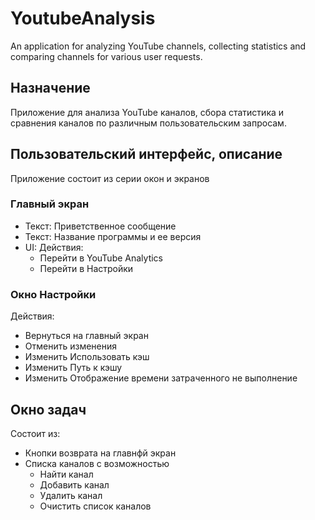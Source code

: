 # YoutubeAnalysis
An application for analyzing YouTube channels, collecting statistics and comparing channels for various user requests.

## Назначение
Приложение для анализа YouTube каналов, сбора статистика и сравнения каналов по различным пользовательским запросам.

## Пользовательский интерфейс, описание
Приложение состоит из серии окон и экранов

### Главный экран

- Текст: Приветственное сообщение
- Текст: Название программы и ее версия
- UI: Действия:
    * Перейти в YouTube Analytics
    * Перейти в Настройки

### Окно Настройки
Действия:
* Вернуться на главный экран
* Отменить изменения
* Изменить Использовать кэш
* Изменить Путь к кэшу
* Изменить Отображение времени затраченного не выполнение

## Окно задач
Состоит из:
- Кнопки возврата на главнфй экран
- Списка каналов с возможностью
    * Найти канал
    * Добавить канал
    * Удалить канал
    * Очистить список каналов
